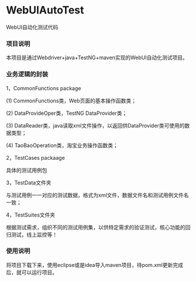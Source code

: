 # WebUIAutoTest
WebUI自动化测试代码

### 项目说明
本项目是通过Webdriver+java+TestNG+maven实现的WebUI自动化测试项目。

### 业务逻辑的封装
1，CommonFunctions package

(1) CommonFunctions类，Web页面的基本操作函数类；

(2) DataProvideOper类，TestNG DataProvider类；

(3) DataReader类，java读取xml文件操作，以返回供DataProvider类可使用的数据类型；

(4) TaoBaoOperation类，淘宝业务操作函数类；

2，TestCases packaage

具体的测试用例包

3，TestData文件夹

与测试用例一一对应的测试数据，格式为xml文件，数据文件名和测试用例文件名一致；

4，TestSuites文件夹

根据测试需求，组织不同的测试用例集，以供特定需求的验证测试，核心功能的回归测试，线上监控等！

### 使用说明
将项目下载下来，使用eclipse或是idea导入maven项目，待pom.xml更新完成后，就可以运行项目。
